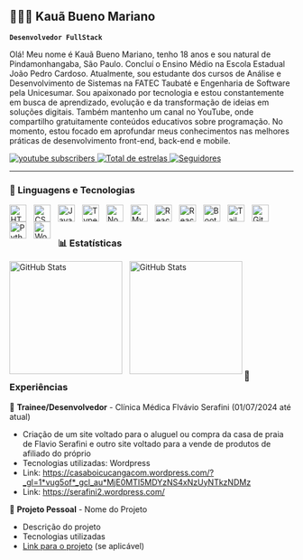 ## 👨🏻‍💻 Kauã Bueno Mariano

**`Desenvolvedor FullStack`**

Olá! Meu nome é Kauã Bueno Mariano, tenho 18 anos e sou natural de Pindamonhangaba, São Paulo. Concluí o Ensino Médio na Escola Estadual João Pedro Cardoso. Atualmente, sou estudante dos cursos de Análise e Desenvolvimento de Sistemas na FATEC Taubaté e Engenharia de Software pela Unicesumar.
Sou apaixonado por tecnologia e estou constantemente em busca de aprendizado, evolução e da transformação de ideias em soluções digitais. Também mantenho um canal no YouTube, onde compartilho gratuitamente conteúdos educativos sobre programação.
No momento, estou focado em aprofundar meus conhecimentos nas melhores práticas de desenvolvimento front-end, back-end e mobile. 

<p align="left">
    <a href="https://www.youtube.com/@CodificaA%C3%AD-s4m">
        <img 
            alt="youtube subscribers" 
            title="Inscreva-se no meu canal" 
            src="https://custom-icon-badges.demolab.com/youtube/channel/subscribers/UCo-gJ8RnTn5akHqHvO55DVA?color=%23E05D44&label=Inscreva-se&logo=video&logoColor=white&style=for-the-badge&labelColor=CE4630"
        />
    </a> 
    <a href="https://github.com/KauaBuenoMariano958?tab=repositories&sort=stargazers">
        <img 
            alt="Total de estrelas" 
            title="Total de estrelas GitHub" 
            src="https://custom-icon-badges.demolab.com/github/stars/Larissakich?color=55960c&style=for-the-badge&labelColor=488207&logo=star&label=estrelas"
        />
    </a>
    <a href="https://github.com/KauaBuenoMariano958?tab=followers">
        <img 
            alt="Seguidores" 
            title="Me siga no GitHub" 
            src="https://custom-icon-badges.demolab.com/github/followers/Larissakich?color=236ad3&labelColor=1155ba&style=for-the-badge&logo=github&label=Seguidores&logoColor=white"
        />
    </a>
</p>

---

### 🤖 Linguagens e Tecnologias

<img 
    align="left" 
    alt="HTML"
    title="HTML" 
    width="30px" 
    style="padding-right: 10px;" 
    src="https://cdn.jsdelivr.net/gh/devicons/devicon@latest/icons/html5/html5-original.svg" 
/>
<img 
    align="left" 
    alt="CSS" 
    title="CSS"
    width="30px" 
    style="padding-right: 10px;" 
    src="https://cdn.jsdelivr.net/gh/devicons/devicon@latest/icons/css3/css3-original.svg" 
/>
<img 
    align="left" 
    alt="JavaScript" 
    title="JavaScript"
    width="30px" 
    style="padding-right: 10px;" 
    src="https://cdn.jsdelivr.net/gh/devicons/devicon@latest/icons/javascript/javascript-original.svg" 
/>
<img 
    align="left" 
    alt="TypeScript"
    title="TypeScript" 
    width="30px" 
    style="padding-right: 10px;" 
    src="https://cdn.jsdelivr.net/gh/devicons/devicon@latest/icons/typescript/typescript-original.svg" 
/>
<img 
    align="left" 
    alt="NodeJs" 
    title="NodeJs"
    width="30px" 
    style="padding-right: 10px;" 
    src="https://icongr.am/devicon/nodejs-original.svg?size=128&color=ffffff" 
/>
<img 
    align="left" 
    alt="MySQL" 
    title="MySQL"
    width="30px" 
    style="padding-right: 10px;" 
    src="https://icongr.am/devicon/mysql-original-wordmark.svg?size=128&color=ffffff" 
/>
<img 
    align="left" 
    alt="React"
    title="React" 
    width="30px" 
    style="padding-right: 10px;" 
    src="https://cdn.jsdelivr.net/gh/devicons/devicon@latest/icons/react/react-original.svg" 
/>
<img 
    align="left" 
    alt="React Native"
    title="React Native" 
    width="30px" 
    style="padding-right: 10px;" 
    src="https://cdn.jsdelivr.net/gh/devicons/devicon@latest/icons/reactnative/reactnative-original-wordmark.svg" 
/>
<img 
    align="left" 
    alt="Bootstrap"
    title="Bootstrap" 
    width="30px" 
    style="padding-right: 10px;" 
    src="https://cdn.jsdelivr.net/gh/devicons/devicon@latest/icons/bootstrap/bootstrap-original.svg" 
/>
<img 
    align="left" 
    alt="Tailwind" 
    title="Tailwind"
    width="30px" 
    style="padding-right: 10px;" 
    src="https://cdn.jsdelivr.net/gh/devicons/devicon@latest/icons/tailwindcss/tailwindcss-original.svg" 
/>
<img 
    align="left" 
    alt="Git" 
    title="Git"
    width="30px" 
    style="padding-right: 10px;" 
    src="https://cdn.jsdelivr.net/gh/devicons/devicon@latest/icons/git/git-original.svg" 
/>
<img 
    align="left" 
    alt="Python" 
    title="Python"
    width="30px" 
    style="padding-right: 10px;" 
    src="https://cdn.jsdelivr.net/gh/devicons/devicon@latest/icons/python/python-original.svg" 
/>
<img 
    align="left" 
    alt="WordPress" 
    title="WordPres"
    width="30px" 
    style="padding-right: 10px;" 
    src="https://icongr.am/devicon/wordpress-plain.svg?size=128&color=ffffff" 
/>

<br/>
<br/>

### 📊 Estatísticas

<p>
  <img 
    align="left" 
    alt="GitHub Stats" 
    height="200" 
    style="padding-right: 10px;" 
    src="https://github-readme-stats.vercel.app/api?username=KauaBuenoMariano958&show_icons=true&theme=tokyonight&include_all_commits=true&locale=pt-br" 
  />
    <img 
      align="left" 
      alt="GitHub Stats" 
      height="200" 
      src="https://github-readme-stats.vercel.app/api/top-langs/?username=KauaBuenoMariano958&theme=tokyonight&layout=compact&custom_title=Tecnologias&langs_count=9" 
  />
</p>

<br/>
<br/>
<br/>
<br/>
<br/>
<br/>
<br/>
<br/>
<br/>
<br/>

### 💼 Experiências

<!-- Adicione suas experiências abaixo -->
🔹 **Trainee/Desenvolvedor** - Clínica Médica Flvávio Serafini (01/07/2024 até atual)  
   - Criação de um site voltado para o aluguel ou compra da casa de praia de Flavio Serafini
   e outro site voltado para a vende de produtos de afiliado do próprio  
   - Tecnologias utilizadas: Wordpress
   - Link: https://casaboicucangacom.wordpress.com/?_gl=1*vug5of*_gcl_au*MjE0MTI5MDYzNS4xNzUyNTkzNDMz
   - Link: https://serafini2.wordpress.com/  

🔹 **Projeto Pessoal** - Nome do Projeto  
   - Descrição do projeto  
   - Tecnologias utilizadas  
   - [Link para o projeto](#) (se aplicável)

